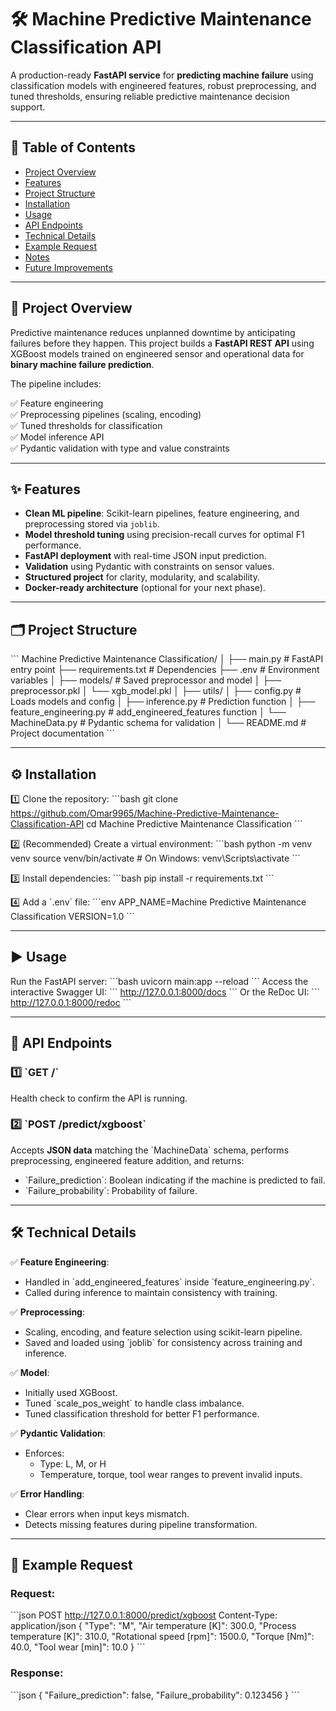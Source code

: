 
# 🛠️ Machine Predictive Maintenance Classification API

A production-ready **FastAPI service** for **predicting machine failure** using classification models with engineered features, robust preprocessing, and tuned thresholds, ensuring reliable predictive maintenance decision support.

---

## 📌 Table of Contents

- [Project Overview](#project-overview)
- [Features](#features)
- [Project Structure](#project-structure)
- [Installation](#installation)
- [Usage](#usage)
- [API Endpoints](#api-endpoints)
- [Technical Details](#technical-details)
- [Example Request](#example-request)
- [Notes](#notes)
- [Future Improvements](#future-improvements)

---

## 🚀 Project Overview

Predictive maintenance reduces unplanned downtime by anticipating failures before they happen. This project builds a **FastAPI REST API** using XGBoost models trained on engineered sensor and operational data for **binary machine failure prediction**.

The pipeline includes:

✅ Feature engineering  
✅ Preprocessing pipelines (scaling, encoding)  
✅ Tuned thresholds for classification  
✅ Model inference API  
✅ Pydantic validation with type and value constraints   

---

## ✨ Features

- **Clean ML pipeline**: Scikit-learn pipelines, feature engineering, and preprocessing stored via `joblib`.
- **Model threshold tuning** using precision-recall curves for optimal F1 performance.
- **FastAPI deployment** with real-time JSON input prediction.
- **Validation** using Pydantic with constraints on sensor values.
- **Structured project** for clarity, modularity, and scalability.
- **Docker-ready architecture** (optional for your next phase).

---

## 🗂️ Project Structure

\`\`\`
Machine Predictive Maintenance Classification/
│
├── main.py                   # FastAPI entry point
├── requirements.txt          # Dependencies
├── .env                      # Environment variables
│
├── models/                   # Saved preprocessor and model
│   ├── preprocessor.pkl
│   └── xgb_model.pkl
│
├── utils/
│   ├── config.py             # Loads models and config
│   ├── inference.py          # Prediction function
│   ├── feature_engineering.py # add_engineered_features function
│   └── MachineData.py        # Pydantic schema for validation
│
└── README.md                 # Project documentation
\`\`\`

---

## ⚙️ Installation

1️⃣ Clone the repository:
\`\`\`bash
git clone https://github.com/Omar9965/Machine-Predictive-Maintenance-Classification-API
cd Machine Predictive Maintenance Classification
\`\`\`

2️⃣ (Recommended) Create a virtual environment:
\`\`\`bash
python -m venv venv
source venv/bin/activate  # On Windows: venv\Scripts\activate
\`\`\`

3️⃣ Install dependencies:
\`\`\`bash
pip install -r requirements.txt
\`\`\`

4️⃣ Add a \`.env\` file:
\`\`\`env
APP_NAME=Machine Predictive Maintenance Classification
VERSION=1.0
\`\`\`

---

## ▶️ Usage

Run the FastAPI server:
\`\`\`bash
uvicorn main:app --reload
\`\`\`
Access the interactive Swagger UI:
\`\`\`
http://127.0.0.1:8000/docs
\`\`\`
Or the ReDoc UI:
\`\`\`
http://127.0.0.1:8000/redoc
\`\`\`

---

## 📡 API Endpoints

### 1️⃣ \`GET /\`
Health check to confirm the API is running.

### 2️⃣ \`POST /predict/xgboost\`
Accepts **JSON data** matching the \`MachineData\` schema, performs preprocessing, engineered feature addition, and returns:
- \`Failure_prediction\`: Boolean indicating if the machine is predicted to fail.
- \`Failure_probability\`: Probability of failure.

---

## 🛠️ Technical Details

✅ **Feature Engineering**:
- Handled in \`add_engineered_features\` inside \`feature_engineering.py\`.
- Called during inference to maintain consistency with training.

✅ **Preprocessing**:
- Scaling, encoding, and feature selection using scikit-learn pipeline.
- Saved and loaded using \`joblib\` for consistency across training and inference.

✅ **Model**:
- Initially used XGBoost.
- Tuned \`scale_pos_weight\` to handle class imbalance.
- Tuned classification threshold for better F1 performance.

✅ **Pydantic Validation**:
- Enforces:
    - Type: L, M, or H
    - Temperature, torque, tool wear ranges to prevent invalid inputs.

✅ **Error Handling**:
- Clear errors when input keys mismatch.
- Detects missing features during pipeline transformation.

---

## 📝 Example Request

### Request:
\`\`\`json
POST http://127.0.0.1:8000/predict/xgboost
Content-Type: application/json
{
    "Type": "M",
    "Air temperature [K]": 300.0,
    "Process temperature [K]": 310.0,
    "Rotational speed [rpm]": 1500.0,
    "Torque [Nm]": 40.0,
    "Tool wear [min]": 10.0
}
\`\`\`

### Response:
\`\`\`json
{
  "Failure_prediction": false,
  "Failure_probability": 0.123456
}
\`\`\`

